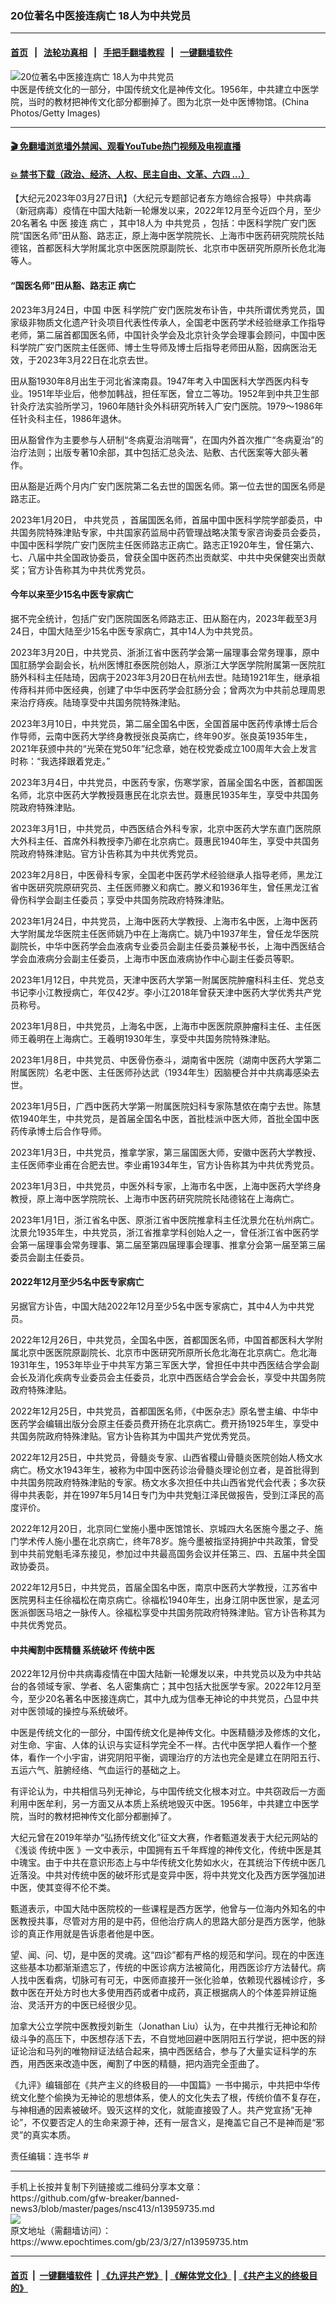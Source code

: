 ### 20位著名中医接连病亡 18人为中共党员
------------------------

#### [首页](https://github.com/gfw-breaker/banned-news3/blob/master/README.md) &nbsp;&nbsp;|&nbsp;&nbsp; [法轮功真相](https://github.com/begood0513/basic/blob/master/README.md)  &nbsp;&nbsp;|&nbsp;&nbsp; [手把手翻墙教程](https://github.com/gfw-breaker/guides/wiki)  &nbsp;&nbsp;|&nbsp;&nbsp; [一键翻墙软件](https://github.com/gfw-breaker/nogfw/blob/master/README.md)  



<div><img alt="20位著名中医接连病亡 18人为中共党员" class="attachment-djy_600_400 size-djy_600_400 wp-post-image" src="https://i.epochtimes.com/assets/uploads/2023/03/id13959769-27_GettyImages-73843182v1-600x400.jpg"/>
<div class="caption">
 中医是传统文化的一部分，中国传统文化是神传文化。1956年，中共建立中医学院，当时的教材把神传文化部分都删掉了。图为北京一处中医博物馆。(China Photos/Getty Images)
</div></div><hr/>

#### [ 🎬  免翻墙浏览墙外禁闻、观看YouTube热门视频及电视直播](https://github.com/gfw-breaker/HelloWorld)

#### [ 💥  禁书下载（政治、经济、人权、民主自由、文革、六四 ...）](https://github.com/gfw-breaker/books/blob/master/README.md)

<div><p>
 【大纪元2023年03月27日讯】（大纪元专题部记者东方皓综合报导）中共病毒（新冠病毒）疫情在中国大陆新一轮爆发以来，2022年12月至今近四个月，至少20名著名
 <ok href="https://www.epochtimes.com/gb/tag/%E4%B8%AD%E5%8C%BB.html">
  中医
 </ok>
 接连
 <ok href="https://www.epochtimes.com/gb/tag/%E7%97%85%E4%BA%A1.html">
  病亡
 </ok>
 ，其中18人为
 <ok href="https://www.epochtimes.com/gb/tag/%E4%B8%AD%E5%85%B1%E5%85%9A%E5%91%98.html">
  中共党员
 </ok>
 ，包括：中医科学院广安门医院“国医名师”田从豁、路志正，原上海中医学院院长、上海市中医药研究院院长陆德铭，首都医科大学附属北京中医医院原副院长、北京市中医研究所原所长危北海等人。
</p>
<h4>
 “国医名师”田从豁、路志正
 <ok href="https://www.epochtimes.com/gb/tag/%E7%97%85%E4%BA%A1.html">
  病亡
 </ok>
</h4>
<p>
 2023年3月24日，中国
 <ok href="https://www.epochtimes.com/gb/tag/%E4%B8%AD%E5%8C%BB.html">
  中医
 </ok>
 科学院广安门医院发布讣告，中共所谓优秀党员，国家级非物质文化遗产针灸项目代表性传承人，全国老中医药学术经验继承工作指导老师，第二届首都国医名师，中国针灸学会及北京针灸学会理事会顾问，中国中医科学院广安门医院主任医师、博士生导师及博士后指导老师田从豁，因病医治无效，于2023年3月22日在北京去世。
</p>
<p>
 田从豁1930年8月出生于河北省滦南县。1947年考入中国医科大学西医内科专业。1951年毕业后，他参加韩战，担任军医，曾立二等功。1952年到中共卫生部针灸疗法实验所学习，1960年随针灸外科研究所转入广安门医院。1979～1986年任针灸科主任，1986年退休。
</p>
<p>
 田从豁曾作为主要参与人研制“冬病夏治消喘膏”，在国内外首次推广“冬病夏治”的治疗法则；出版专著10余部，其中包括汇总灸法、贴敷、古代医案等大部头著作。
</p>
<p>
 田从豁是近两个月内广安门医院第二名去世的国医名师。第一位去世的国医名师是路志正。
</p>
<p>
 2023年1月20日，
 <ok href="https://www.epochtimes.com/gb/tag/%E4%B8%AD%E5%85%B1%E5%85%9A%E5%91%98.html">
  中共党员
 </ok>
 ，首届国医名师，首届中国中医科学院学部委员，中共国务院特殊津贴专家，中共国家药监局中药管理战略决策专家咨询委员会委员，中国中医科学院广安门医院主任医师路志正病亡。路志正1920年生，曾任第六、七、八届中共全国政协委员，曾获全国中医药杰出贡献奖、中共中央保健突出贡献奖；官方讣告称其为中共优秀党员。
</p>
<h4>
 今年以来至少15名中医专家病亡
</h4>
<p>
 据不完全统计，包括广安门医院国医名师路志正、田从豁在内，2023年截至3月24日，中国大陆至少15名中医专家病亡，其中14人为中共党员。
</p>
<p>
 2023年3月20日，中共党员、浙浙江省中医药学会第一届理事会常务理事，原中国肛肠学会副会长，杭州医博肛泰医院创始人，原浙江大学医学院附属第一医院肛肠外科科主任陆琦，因病于2023年3月20日在杭州去世。陆琦1921年生，继承祖传痔科并师中医经典，创建了中华中医药学会肛肠分会；曾两次为中共前总理周恩来治疗痔疾。陆琦享受中共国务院特殊津贴。
</p>
<p>
 2023年3月10日，中共党员，第二届全国名中医，全国首届中医药传承博士后合作导师，云南中医药大学终身教授张良英病亡，终年90岁。张良英1935年生，2021年获颁中共的“光荣在党50年”纪念章，她在校党委成立100周年大会上发言时称：“我选择跟着党走。”
</p>
<p>
 2023年3月4日，中共党员，中医药专家，伤寒学家，首届全国名中医，首都国医名师，北京中医药大学教授聂惠民在北京去世。聂惠民1935年生，享受中共国务院政府特殊津贴。
</p>
<p>
 2023年3月1日，中共党员，中西医结合外科专家，北京中医药大学东直门医院原大外科主任、首席外科教授李乃卿在北京病亡。聂惠民1940年生，享受中共国务院政府特殊津贴。官方讣告称其为中共优秀党员。
</p>
<p>
 2023年2月8日，中医骨科专家，全国老中医药学术经验继承人指导老师，黑龙江省中医研究院原研究员、主任医师滕义和病亡。滕义和1936年生，曾任黑龙江省骨伤科学会副主任委员；享受中共国务院政府特殊津贴。
</p>
<p>
 2023年1月24日，中共党员，上海中医药大学教授、上海市名中医，上海中医药大学附属龙华医院主任医师姚乃中在上海病亡。姚乃中1937年生，曾任龙华医院副院长，中华中医药学会血液病专业委员会副主任委员兼秘书长，上海中西医结合学会血液病分会副主任委员，上海市中医血液病协作中心副主任委员等职。
</p>
<p>
 2023年1月12日，中共党员，天津中医药大学第一附属医院肿瘤科科主任、党总支书记李小江教授病亡，年仅42岁。李小江2018年曾获天津中医药大学优秀共产党员称号。
</p>
<p>
 2023年1月8日，中共党员，上海名中医，上海市中医医院原肿瘤科主任、主任医师王羲明在上海病亡。王羲明1930年生，享受中共国务院特殊津贴。
</p>
<p>
 2023年1月8日，中共党员、中医骨伤泰斗，湖南省中医院（湖南中医药大学第二附属医院）名老中医、主任医师孙达武（1934年生）因脑梗合并中共病毒感染去世。
</p>
<p>
 2023年1月5日，广西中医药大学第一附属医院妇科专家陈慧侬在南宁去世。陈慧侬1940年生，中共党员，是首届全国名中医，首批桂派中医大师，首批全国中医药传承博士后合作导师。
</p>
<p>
 2023年1月3日，中共党员，推拿学家，第三届国医大师，安徽中医药大学教授、主任医师李业甫在合肥去世。李业甫1934年生，官方讣告称其为中共优秀党员。
</p>
<p>
 2023年1月3日，中共党员，中医外科专家，上海市名中医，上海中医药大学终身教授，原上海中医学院院长、上海市中医药研究院院长陆德铭在上海病亡。
</p>
<p>
 2023年1月1日，浙江省名中医、原浙江省中医院推拿科主任沈景允在杭州病亡。沈景允1935年生，中共党员，浙江省推拿学科创始人之一，曾任浙江省中医药学会第一届理事会常务理事、第二届至第四届理事会理事、推拿分会第一届至第三届委员会副主任委员。
</p>
<h4>
 2022年12月至少5名中医专家病亡
</h4>
<p>
 另据官方讣告，中国大陆2022年12月至少5名中医专家病亡，其中4人为中共党员。
</p>
<p>
 2022年12月26日，中共党员，全国名中医，首都国医名师，中国首都医科大学附属北京中医医院原副院长、北京市中医研究所原所长危北海在北京病亡。危北海1931年生，1953年毕业于中共军方第三军医大学，曾担任中共中西医结合学会副会长及消化疾病专业委员会主任委员，北京中西医结合学会会长，享受中共国务院政府特殊津贴。
</p>
<p>
 2022年12月25日，中共党员，首都国医名师，《中医杂志》原名誉主编、中华中医药学会编辑出版分会原主任委员费开扬在北京病亡。费开扬1925年生，享受中共国务院政府特殊津贴。官方讣告称其为中国共产党优秀党员。
</p>
<p>
 2022年12月25日，中共党员，骨髓炎专家、山西省稷山骨髓炎医院创始人杨文水病亡。杨文水1943年生，被称为中国中医药诊治骨髓炎理论创立者，是首批得到中共国务院政府特殊津贴的专家。杨文水多次担任中共山西省党代会代表；多次获得中共表彰，并在1997年5月14日专门为中共党魁江泽民做报告，受到江泽民的高度评价。
</p>
<p>
 2022年12月20日，北京同仁堂施小墨中医馆馆长、京城四大名医施今墨之子、施门学术传人施小墨在北京病亡，终年78岁。施今墨被指坚持拥护中共政策，曾受到中共前党魁毛泽东接见，参加过中共最高国务会议并任第三、四、五届中共全国政协委员。
</p>
<p>
 2022年12月5日，中共党员，首届全国名中医，南京中医药大学教授，江苏省中医院男科主任徐福松在南京病亡。徐福松1940年生，出身江阴中医世家，是孟河医派御医马培之一脉传人。徐福松享受中共国务院政府特殊津贴。官方讣告称其为中共优秀党员。
</p>
<h4>
 中共阉割中医精髓 系统破坏
 <ok href="https://www.epochtimes.com/gb/tag/%E4%BC%A0%E7%BB%9F%E4%B8%AD%E5%8C%BB.html">
  传统中医
 </ok>
</h4>
<p>
 2022年12月份中共病毒疫情在中国大陆新一轮爆发以来，中共党员以及为中共站台的各领域专家、学者、名人密集病亡；其中包括大批医学专家。2022年12月至今，至少20名著名中医接连病亡，其中九成为信奉无神论的中共党员，凸显中共对中医领域的操控与系统破坏。
</p>
<p>
 中医是传统文化的一部分，中国传统文化是神传文化。中医精髓涉及修炼的文化，对生命、宇宙、人体的认识与实证科学完全不一样。古代中医学把人看作一个整体，看作一个小宇宙，讲究阴阳平衡，调理治疗的方法也完全是建立在阴阳五行、五运六气、脏腑经络、气血运行的基础之上。
</p>
<p>
 有评论认为，中共相信马列无神论，与中国传统文化根本对立。中共窃政后一方面利用中医牟利，另一方面又从本质上系统地毁灭中医。1956年，中共建立中医学院，当时的教材把神传文化部分都删掉了。
</p>
<p>
 大纪元曾在2019年举办“弘扬传统文化”征文大赛，作者甄道发表于大纪元网站的《浅谈
 <ok href="https://www.epochtimes.com/gb/tag/%E4%BC%A0%E7%BB%9F%E4%B8%AD%E5%8C%BB.html">
  传统中医
 </ok>
 》一文中表示，中国拥有五千年辉煌的神传文化，传统中医是其中瑰宝。由于中共在意识形态上与中华传统文化势如水火，在其统治下传统中医几近落没。中共对传统中医的破坏形式是变异中医，将中共党文化及西方医学强加进中医，使其变得不伦不类。
</p>
<p>
 甄道表示，中国大陆中医院校的一些课程是西方医学，他曾与一位海内外知名的中医教授共事，尽管对方用的是中药，但他治疗病人的思路大部分是西方医学，他脉诊的真正作用就是告诉患者他是中医。
</p>
<p>
 望、闻、问、切，是中医的灵魂。这“四诊”都有严格的规范和学问。现在的中医连这些基本功都渐渐遗忘了，传统的中医诊病方法被简化，用西医诊疗方法替代。病人找中医看病，切脉可有可无，中医师直接开一张化验单，依赖现代器械诊疗，多数中医在开处方时也大多使用西药或者中成药，真正根据病人的个体差异辨证施治、灵活开方的中医已经很少见。
</p>
<p>
 加拿大公立学院中医教授刘新生（Jonathan Liu）认为，在中共推行无神论和阶级斗争的高压下，中医想存活下去，不自觉地回避中医阴阳五行学说，把中医的辩证论治和马列的唯物辩证法结合起来，搞中西医结合，参与了大量实证科学的东西，用西医来改造中医，阉割了中医的精髓，把内涵完全歪曲了。
</p>
<p>
 《九评》编辑部在《共产主义的终极目的──中国篇》一书中揭示，中共把中华传统文化整个偷换为无神论的思想体系，使人的文化失去了根，传统价值不复存在，与神相通的因素被破坏。毁灭这样的文化，就能直接毁了人。共产党宣扬“无神论”，不仅要否定人的生命来源于神，还有一层含义，是掩盖它自己不是神而是“邪灵”的真实本质。
</p>
<p>
 责任编辑：连书华 #
</p>
</div>
<hr/>
手机上长按并复制下列链接或二维码分享本文章：<br/>
https://github.com/gfw-breaker/banned-news3/blob/master/pages/nsc413/n13959735.md <br/>
<a href='https://github.com/gfw-breaker/banned-news3/blob/master/pages/nsc413/n13959735.md'><img src='https://github.com/gfw-breaker/banned-news3/blob/master/pages/nsc413/n13959735.md.png'/></a> <br/>
原文地址（需翻墙访问）：https://www.epochtimes.com/gb/23/3/27/n13959735.htm


------------------------
#### [首页](https://github.com/gfw-breaker/banned-news3/blob/master/README.md) &nbsp;|&nbsp; [一键翻墙软件](https://github.com/gfw-breaker/nogfw/blob/master/README.md) &nbsp;| [《九评共产党》](https://github.com/gfw-breaker/9ping.md/blob/master/README.md#九评之一评共产党是什么) | [《解体党文化》](https://github.com/gfw-breaker/jtdwh.md/blob/master/README.md) | [《共产主义的终极目的》](https://github.com/gfw-breaker/gczydzjmd.md/blob/master/README.md)


<img src='http://gfw-breaker.win/banned-news3/pages/nsc413/n13959735.md' width='0px' height='0px'/>